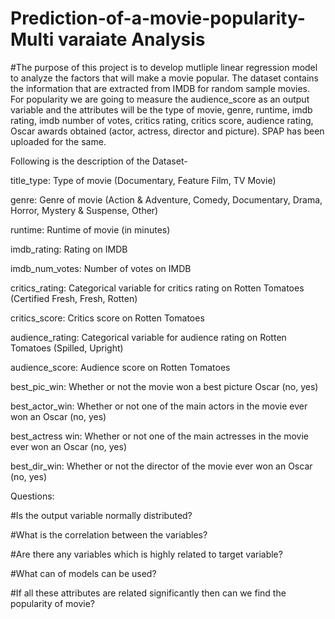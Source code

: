 # Prediction-of-a-movie-popularity-Multi varaiate Analysis
#The purpose of this project is to develop mutliple linear regression model to analyze the factors that will make a movie popular. The dataset contains the information that are extracted from IMDB for random sample movies. For popularity we are going to measure the audience_score as an output variable and the attributes will be the type of movie, genre, runtime, imdb rating, imdb number of votes, critics rating, critics score, audience rating, Oscar awards obtained (actor, actress, director and picture).
SPAP has been uploaded for the same.

Following is the description of the Dataset- 

title_type: Type of movie (Documentary, Feature Film, TV Movie)

genre: Genre of movie (Action & Adventure, Comedy, Documentary, Drama, Horror, Mystery & Suspense, Other)

runtime: Runtime of movie (in minutes)

imdb_rating: Rating on IMDB

imdb_num_votes: Number of votes on IMDB

critics_rating: Categorical variable for critics rating on Rotten Tomatoes (Certified Fresh, Fresh, Rotten)

critics_score: Critics score on Rotten Tomatoes

audience_rating: Categorical variable for audience rating on Rotten Tomatoes (Spilled, Upright)

audience_score: Audience score on Rotten Tomatoes

best_pic_win: Whether or not the movie won a best picture Oscar (no, yes)

best_actor_win: Whether or not one of the main actors in the movie ever won an Oscar (no, yes) 

best_actress win: Whether or not one of the main actresses in the movie ever won an Oscar (no, yes) 

best_dir_win: Whether or not the director of the movie ever won an Oscar (no, yes)


Questions:

#Is the output variable normally distributed?

#What is the correlation between the variables?

#Are there any variables which is highly related to target variable?

#What can of models can be used?

#If all these attributes are related significantly then can we find the popularity of movie?


